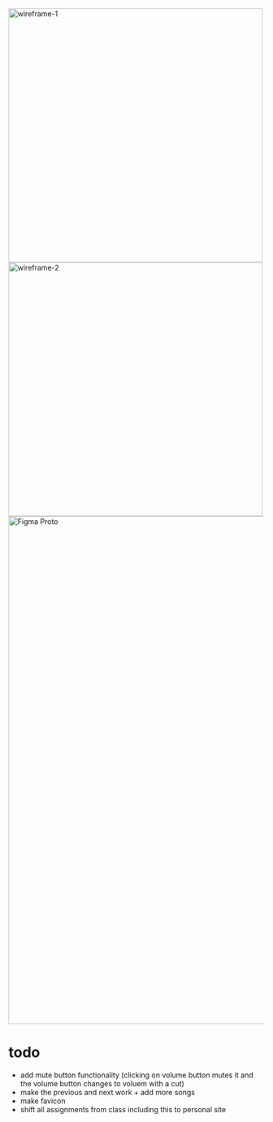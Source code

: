 <img src="https://i.imgur.com/38ER7qa.jpg" width="500" alt="wireframe-1"/>
<img src="https://i.imgur.com/3F9BLYe.jpg" width="500" alt="wireframe-2"/>
<img src="https://i.gyazo.com/3cc413a42256cbc4381ade13230447f3.gif" alt="Figma Proto" width="1000"/>

# todo
- add mute button functionality (clicking on volume button mutes it and the volume button changes to voluem with a cut)
- make the previous and next work + add more songs
- make favicon
- shift all assignments from class including this to personal site
